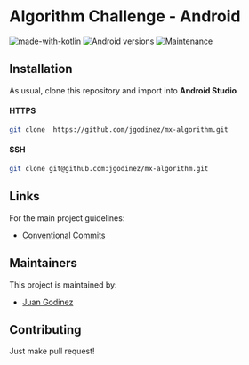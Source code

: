 # Algorithm Challenge - Android

[![made-with-kotlin](https://img.shields.io/badge/Made%20with-Kotlin-1f425f.svg)](https://kotlinlang.org/)
![Android versions](https://img.shields.io/badge/Android%20sdk-26%20&#9472;%2034-blue.svg)
[![Maintenance](https://img.shields.io/badge/Maintained%3F-yes-green.svg)](https://github.com/ab-inbev-ghq/Tapit-Android/graphs/commit-activity)



## Installation

As usual, clone this repository and import into **Android Studio**

#### HTTPS
```bash
git clone  https://github.com/jgodinez/mx-algorithm.git
```

#### SSH
```bash
git clone git@github.com:jgodinez/mx-algorithm.git
```


## Links

For the main project guidelines:

* [Conventional Commits](https://www.conventionalcommits.org/en/v1.0.0/)


## Maintainers

This project is maintained by:

* [Juan Godinez](https://github.com/jgodinez)


## Contributing

Just make pull request!
